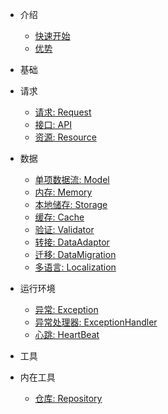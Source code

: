 * 介绍

  * [快速开始](/zh-cn/)
  * [优势](/zh-cn/feature.md)
  
* 基础

* 请求
  
  * [请求: Request](/zh-cn/request.md)
  * [接口: API](/zh-cn/API.md)
  * [资源: Resource](/zh-cn/resource.md)
  

* 数据

  * [单项数据流: Model](/zh-cn/dvaModel.md)
  * [内存: Memory](/zh-cn/dataMigration.md)
  * [本地储存: Storage](/zh-cn/dataMigration.md)
  * [缓存: Cache](/zh-cn/dataMigration.md)
  * [验证: Validator](/zh-cn/validator.md)
  * [转接: DataAdaptor](/zh-cn/dataAdaptor.md)
  * [迁移: DataMigration](/zh-cn/dataMigration.md)
  * [多语言: Localization](/zh-cn/dev.md)
  
* 运行环境
  
  * [异常: Exception](/zh-cn/dev.md)
  * [异常处理器: ExceptionHandler](/zh-cn/dev.md)
  * [心跳: HeartBeat](/zh-cn/dev.md)
  
* 工具

* 内在工具

  * [仓库: Repository](/zh-cn/dev.md)